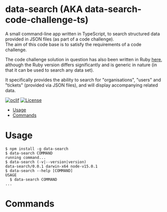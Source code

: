 # data-search (AKA data-search-code-challenge-ts)

A small command-line app written in TypeScript, to search structured data provided in JSON files (as part of a code challenge).  
The aim of this code base is to satisfy the requirements of a code challenge.

The code challenge solution in question has also been written in Ruby [here](https://github.com/philipwindeyer/data-search-code-challenge), although the Ruby version differs significantly and is generic in nature (in that it can be used to search any data set).

It specifically provides the ability to search for "organisations", "users" and "tickets" (provided via JSON files), and will display accompanying related data.

[![oclif](https://img.shields.io/badge/cli-oclif-brightgreen.svg)](https://oclif.io)
[![License](https://img.shields.io/npm/l/data-search.svg)](https://github.com/philipwindeyer/data-search-code-challenge-ts/blob/master/package.json)

<!-- toc -->

- [Usage](#usage)
- [Commands](#commands)
<!-- tocstop -->

# Usage

<!-- TODO: update this to reflect local usage only -->

<!-- usage -->

```sh-session
$ npm install -g data-search
$ data-search COMMAND
running command...
$ data-search (-v|--version|version)
data-search/0.0.1 darwin-x64 node-v15.0.1
$ data-search --help [COMMAND]
USAGE
  $ data-search COMMAND
...
```

<!-- usagestop -->

# Commands

<!-- commands -->

<!-- commandsstop -->
